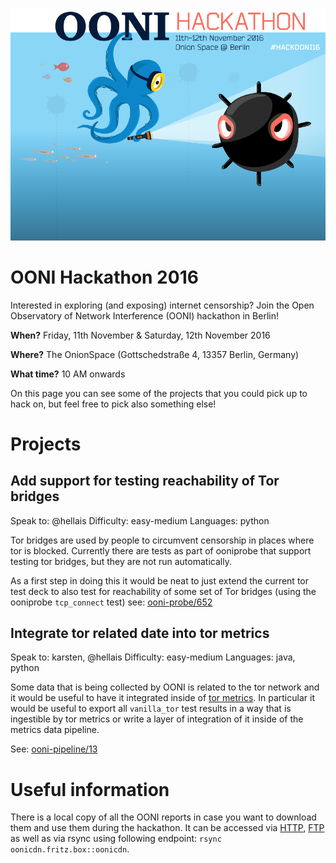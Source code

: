 ![OONI Hackathon 2016](_assets/ooni-berlin-hackathon.png)

# OONI Hackathon 2016


Interested in exploring (and exposing) internet censorship? Join the Open
Observatory of Network Interference (OONI) hackathon in Berlin!

**When?**
Friday, 11th November & Saturday, 12th November 2016

**Where?**
The OnionSpace (Gottschedstraße 4, 13357 Berlin, Germany)

**What time?**
10 AM onwards

On this page you can see some of the projects that you could pick up to hack
on, but feel free to pick also something else!

# Projects

## Add support for testing reachability of Tor bridges

Speak to: @hellais
Difficulty: easy-medium
Languages: python

Tor bridges are used by people to circumvent censorship in places where tor is
blocked. Currently there are tests as part of ooniprobe that support testing
tor bridges, but they are not run automatically.

As a first step in doing this it would be neat to just extend the current tor
test deck to also test for reachability of some set of Tor bridges (using the
ooniprobe `tcp_connect` test) see:
[ooni-probe/652](https://github.com/TheTorProject/ooni-probe/issues/652)

## Integrate tor related date into tor metrics

Speak to: karsten, @hellais
Difficulty: easy-medium
Languages: java, python

Some data that is being collected by OONI is related to the tor network and it
would be useful to have it integrated inside of [tor
metrics](https://metrics.torproject.org). In particular it would be useful to
export all `vanilla_tor` test results in a way that is ingestible by tor
metrics or write a layer of integration of it inside of the metrics data
pipeline.

See: [ooni-pipeline/13](https://github.com/TheTorProject/ooni-pipeline/issues/13)

# Useful information

There is a local copy of all the OONI reports in case you want to download them
and use them during the hackathon.
It can be accessed via [HTTP](http://oonicdn.fritz.box), [FTP](ftp://oonicdn.fritz.box)
as well as via rsync using following endpoint: `rsync oonicdn.fritz.box::oonicdn`.
